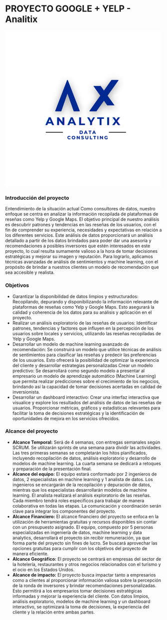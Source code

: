 # PROYECTO GOOGLE + YELP - Analitix

![Logo de empresa](src/images/AX.png)

### Introducción del proyecto

Entendimiento de la situación actual
Como consultores de datos, nuestro enfoque se centra en analizar la información recopilada de plataformas de reseñas como Yelp y Google Maps. El objetivo principal de nuestro análisis es descubrir patrones y tendencias en las reseñas de los usuarios, con el fin de comprender su experiencia, necesidades y expectativas en relación a los diferentes servicios. Este análisis de datos proporcionará un análisis detallado a partir de los datos brindados para poder dar una asesoría y recomendaciones a posibles inversores que estén interesados en este proyecto, lo cual resulta sumamente valioso a la hora de tomar decisiones estratégicas y mejorar su imagen y reputación. Para lograrlo, aplicamos técnicas avanzadas de análisis de sentimientos y machine learning, con el propósito de brindar a nuestros clientes un modelo de recomendación que sea accesible y realista.

### Objetivos

- Garantizar la disponibilidad de datos limpios y estructurados: Recopilando, depurando y disponibilizando la información relevante de plataformas de reseñas como Yelp y Google Maps. Esto asegurará la calidad y coherencia de los datos para su análisis y aplicación en el proyecto.
- Realizar un análisis exploratorio de las reseñas de usuarios: Identificar patrones, tendencias y factores que influyen en la percepción de los usuarios sobre locales y servicios, utilizando las reseñas recopiladas de Yelp y Google Maps.
- Desarrollar un modelo de machine learning avanzado de recomendación: Se construirá un modelo que utilice técnicas de análisis de sentimientos para clasificar las reseñas y predecir las preferencias de los usuarios. Esto ofrecerá la posibilidad de optimizar la experiencia del cliente y desarrollar estrategias personalizadas
  Crear un modelo predictivo: Se desarrollará como segundo modelo a presentar al empresario un modelo de aprendizaje automático (Machine Learning) que permita realizar predicciones sobre el crecimiento de los negocios, brindando así la capacidad de tomar decisiones acertadas en calidad de inversionista.
- Desarrollar un dashboard interactivo: Crear una interfaz interactiva que visualice y explore los resultados del análisis de datos de las reseñas de usuarios. Proporcionar métricas, gráficos y estadísticas relevantes para facilitar la toma de decisiones estratégicas y la identificación de oportunidades de mejora en los servicios ofrecidos.

### Alcance del proyecto

- **Alcance Temporal:**
  Será de 4 semanas, con entregas semanales según SCRUM. Se utilizarán sprints de una semana para dividir las actividades. Las tres primeras semanas se completarán los hitos planificados, incluyendo recopilación de datos, análisis exploratorio y desarrollo de modelos de machine learning. La cuarta semana se dedicará a retoques y preparación de la presentación final.
- **Alcance del equipo:**
  El equipo estará conformado por 2 ingenieros de datos, 2 especialistas en machine learning y 1 analista de datos. Los ingenieros se encargarán de la recopilación y depuración de datos, mientras que los especialistas desarrollarán modelos de machine learning. El analista realizará el análisis exploratorio de las reseñas. Cada miembro tendrá roles específicos para trabajar de manera colaborativa en todas las etapas. La comunicación y coordinación serán clave para integrar los componentes del proyecto.
- **Alcance Financiero:**
  El alcance financiero del proyecto se enfoca en la utilización de herramientas gratuitas y recursos disponibles sin contar con un presupuesto asignado. El equipo, compuesto por 5 personas especializadas en ingeniería de datos, machine learning y data analytics, desarrollará el proyecto sin recibir remuneración, ya que forma parte del proyecto sin fines de lucro. Se buscará aprovechar las opciones gratuitas para cumplir con los objetivos del proyecto de manera eficiente.
- **Alcance Geográfico:**
  El proyecto se centrará en empresas del sector de la hotelería, restaurantes y otros negocios relacionados con el turismo y el ocio en los Estados Unidos.
- **Alcance de impacto:**
  El proyecto busca impactar tanto a empresarios como a clientes al proporcionar información valiosa sobre la percepción de la ronda de inversores y brindar recomendaciones personalizadas. Esto permitirá a los empresarios tomar decisiones estratégicas informadas y mejorar la experiencia del cliente. Con datos limpios, análisis exploratorio, modelos de machine learning y un dashboard interactivo, se optimizará la toma de decisiones, la experiencia del cliente y la relación entre ambas partes.
